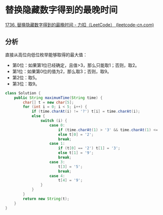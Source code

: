 # 替换隐藏数字得到的最晚时间

[1736. 替换隐藏数字得到的最晚时间 - 力扣（LeetCode） (leetcode-cn.com)](https://leetcode-cn.com/problems/latest-time-by-replacing-hidden-digits/)

## 分析

直接从高位向低位枚举能够取得的最大值：

* 第0位：如果第1位已经确定，且值>3，那么只能取1；否则，取2。
* 第1位：如果第0位的值为2，那么取3；否则，取9。
* 第2位：取5。
* 第3位：取9。

```java
class Solution {
    public String maximumTime(String time) {
        char[] t = new char[5];
        for (int i = 0; i < 5; i++) {
            if (time.charAt(i) != '?') t[i] = time.charAt(i);
            else {
                switch (i) {
                    case 0:
                        if (time.charAt(1) > '3' && time.charAt(1) <= '9') t[0] = '1';
                        else t[0] = '2';
                        break;
                    case 1:
                        if (t[0] == '2') t[1] = '3';
                        else t[1] = '9';
                        break;
                    case 3:
                        t[3] = '5';
                        break;
                    case 4:
                        t[4] = '9';
                }
            }
        }
        return new String(t);
    }
}
```

